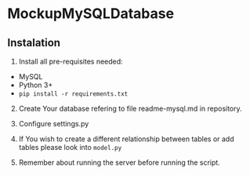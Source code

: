 # MockupMySQLDatabase

## Instalation
1. Install all pre-requisites needed:
  - MySQL
  - Python 3+
  - ```pip install -r requirements.txt```

2. Create Your database refering to file readme-mysql.md in repository.

3. Configure settings.py

4. If You wish to create a different relationship between tables or add tables please look into ```model.py```

5. Remember about running the server before running the script.
